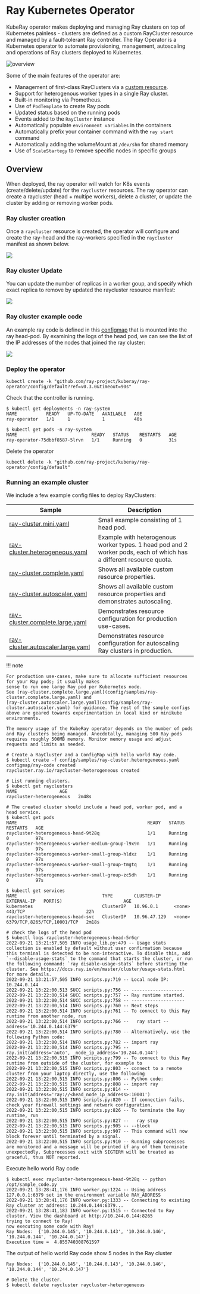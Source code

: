 # Ray Kubernetes Operator

KubeRay operator makes deploying and managing Ray clusters on top of Kubernetes painless - clusters are defined as a custom RayCluster resource and managed by a fault-tolerant Ray controller.
The Ray Operator is a Kubernetes operator to automate provisioning, management, autoscaling and operations of Ray clusters deployed to Kubernetes.

![overview](media/overview.png)

Some of the main features of the operator are:
- Management of first-class RayClusters via a [custom resource](https://kubernetes.io/docs/concepts/extend-kubernetes/api-extension/custom-resources/#custom-resources).
- Support for heterogenous worker types in a single Ray cluster.
- Built-in monitoring via Prometheus.
- Use of `PodTemplate` to create Ray pods
- Updated status based on the running pods
- Events added to the `RayCluster` instance
- Automatically populate `environment variables` in the containers
- Automatically prefix your container command with the `ray start` command
- Automatically adding the volumeMount at `/dev/shm` for shared memory
- Use of `ScaleStartegy` to remove specific nodes in specific groups

## Overview

When deployed, the ray operator will watch for K8s events (create/delete/update) for the `raycluster` resources. The ray operator can create a raycluster (head + multipe workers), delete a cluster, or update the cluster by adding or removing worker pods.

### Ray cluster creation

Once a `raycluster` resource is created, the operator will configure and create the ray-head and the ray-workers specified in the `raycluster` manifest as shown below.

![](media/create-ray-cluster.gif)

### Ray cluster Update

You can update the number of replicas in a worker goup, and specify which exact replica to remove by updated the raycluster resource manifest:

![](media/update-ray-cluster.gif)

### Ray cluster example code

An example ray code is defined in this [configmap](config/samples/config-map-ray-code.yaml) that is mounted into the ray head-pod. By examining the logs of the head pod, we can see the list of the IP addresses of the nodes that joined the ray cluster:

![](media/logs-ray-cluster.gif)


### Deploy the operator

```shell
kubectl create -k "github.com/ray-project/kuberay/ray-operator/config/default?ref=v0.3.0&timeout=90s"
```

Check that the controller is running.
```shell
$ kubectl get deployments -n ray-system
NAME           READY   UP-TO-DATE   AVAILABLE   AGE
ray-operator   1/1     1            1           40s

$ kubectl get pods -n ray-system
NAME                            READY   STATUS    RESTARTS   AGE
ray-operator-75dbbf8587-5lrvn   1/1     Running   0          31s
```

Delete the operator
```shell
kubectl delete -k "github.com/ray-project/kuberay/ray-operator/config/default"
```

### Running an example cluster

We include a few example config files to deploy RayClusters:

Sample  | Description
------------- | -------------
[ray-cluster.mini.yaml](config/samples/ray-cluster.mini.yaml)   | Small example consisting of 1 head pod.
[ray-cluster.heterogeneous.yaml](config/samples/ray-cluster.heterogeneous.yaml)  | Example with heterogenous worker types. 1 head pod and 2 worker pods, each of which has a different resource quota.
[ray-cluster.complete.yaml](config/samples/ray-cluster.complete.yaml)  | Shows all available custom resource properties.
[ray-cluster.autoscaler.yaml](config/samples/ray-cluster.autoscaler.yaml)  | Shows all available custom resource properties and demonstrates autoscaling.
[ray-cluster.complete.large.yaml](config/samples/ray-cluster.complete.large.yaml)  | Demonstrates resource configuration for production use-cases.
[ray-cluster.autoscaler.large.yaml](config/samples/ray-cluster.autoscaler.yaml)  | Demonstrates resource configuration for autoscaling Ray clusters in production.

!!! note

    For production use-cases, make sure to allocate sufficient resources for your Ray pods; it usually makes
    sense to run one large Ray pod per Kubernetes node.
    See [ray-cluster.complete.large.yaml](config/samples/ray-cluster.complete.large.yaml) and
    [ray-cluster.autoscaler.large.yaml](config/samples/ray-cluster.autoscaler.yaml) for guidance. The rest of the sample configs above are geared towards experimentation in local kind or minikube environments.

    The memory usage of the KubeRay operator depends on the number of pods and Ray clusters being managed. Anecdotally, managing 500 Ray pods requires roughly 500MB memory. Monitor memory usage and adjust requests and limits as needed.

```shell
# Create a RayCluster and a ConfigMap with hello world Ray code.
$ kubectl create -f config/samples/ray-cluster.heterogeneous.yaml
configmap/ray-code created
raycluster.ray.io/raycluster-heterogeneous created

# List running clusters.
$ kubectl get rayclusters
NAME                AGE
raycluster-heterogeneous   2m48s

# The created cluster should include a head pod, worker pod, and a head service.
$ kubectl get pods
NAME                                                 READY   STATUS    RESTARTS   AGE
raycluster-heterogeneous-head-9t28q                  1/1     Running   0          97s
raycluster-heterogeneous-worker-medium-group-l9x9n   1/1     Running   0          97s
raycluster-heterogeneous-worker-small-group-hldxz    1/1     Running   0          97s
raycluster-heterogeneous-worker-small-group-tmgtq    1/1     Running   0          97s
raycluster-heterogeneous-worker-small-group-zc5dh    1/1     Running   0          97s
```

```shell
$ kubectl get services
NAME                                TYPE        CLUSTER-IP     EXTERNAL-IP   PORT(S)                       AGE
kubernetes                          ClusterIP   10.96.0.1      <none>        443/TCP                       22h
raycluster-heterogeneous-head-svc   ClusterIP   10.96.47.129   <none>        6379/TCP,8265/TCP,10001/TCP   2m18s
```

```shell
# check the logs of the head pod
$ kubectl logs raycluster-heterogeneous-head-5r6qr
2022-09-21 13:21:57,505	INFO usage_lib.py:479 -- Usage stats collection is enabled by default without user confirmation because this terminal is detected to be non-interactive. To disable this, add `--disable-usage-stats` to the command that starts the cluster, or run the following command: `ray disable-usage-stats` before starting the cluster. See https://docs.ray.io/en/master/cluster/usage-stats.html for more details.
2022-09-21 13:21:57,505	INFO scripts.py:719 -- Local node IP: 10.244.0.144
2022-09-21 13:22:00,513	SUCC scripts.py:756 -- --------------------
2022-09-21 13:22:00,514	SUCC scripts.py:757 -- Ray runtime started.
2022-09-21 13:22:00,514	SUCC scripts.py:758 -- --------------------
2022-09-21 13:22:00,514	INFO scripts.py:760 -- Next steps
2022-09-21 13:22:00,514	INFO scripts.py:761 -- To connect to this Ray runtime from another node, run
2022-09-21 13:22:00,514	INFO scripts.py:766 --   ray start --address='10.244.0.144:6379'
2022-09-21 13:22:00,514	INFO scripts.py:780 -- Alternatively, use the following Python code:
2022-09-21 13:22:00,514	INFO scripts.py:782 -- import ray
2022-09-21 13:22:00,514	INFO scripts.py:795 -- ray.init(address='auto', _node_ip_address='10.244.0.144')
2022-09-21 13:22:00,515	INFO scripts.py:799 -- To connect to this Ray runtime from outside of the cluster, for example to
2022-09-21 13:22:00,515	INFO scripts.py:803 -- connect to a remote cluster from your laptop directly, use the following
2022-09-21 13:22:00,515	INFO scripts.py:806 -- Python code:
2022-09-21 13:22:00,515	INFO scripts.py:808 -- import ray
2022-09-21 13:22:00,515	INFO scripts.py:814 -- ray.init(address='ray://<head_node_ip_address>:10001')
2022-09-21 13:22:00,515	INFO scripts.py:820 -- If connection fails, check your firewall settings and network configuration.
2022-09-21 13:22:00,515	INFO scripts.py:826 -- To terminate the Ray runtime, run
2022-09-21 13:22:00,515	INFO scripts.py:827 --   ray stop
2022-09-21 13:22:00,515	INFO scripts.py:905 -- --block
2022-09-21 13:22:00,515	INFO scripts.py:907 -- This command will now block forever until terminated by a signal.
2022-09-21 13:22:00,515	INFO scripts.py:910 -- Running subprocesses are monitored and a message will be printed if any of them terminate unexpectedly. Subprocesses exit with SIGTERM will be treated as graceful, thus NOT reported.
```

Execute hello world Ray code
```shell
$ kubectl exec raycluster-heterogeneous-head-9t28q -- python /opt/sample_code.py
2022-09-21 13:28:41,176	INFO worker.py:1224 -- Using address 127.0.0.1:6379 set in the environment variable RAY_ADDRESS
2022-09-21 13:28:41,176	INFO worker.py:1333 -- Connecting to existing Ray cluster at address: 10.244.0.144:6379...
2022-09-21 13:28:41,183	INFO worker.py:1515 -- Connected to Ray cluster. View the dashboard at http://10.244.0.144:8265 
trying to connect to Ray!
now executing some code with Ray!
Ray Nodes:  {'10.244.0.145', '10.244.0.143', '10.244.0.146', '10.244.0.144', '10.244.0.147'}
Execution time =  4.855740308761597
```

The output of hello world Ray code show 5 nodes in the Ray cluster
```
Ray Nodes:  {'10.244.0.145', '10.244.0.143', '10.244.0.146', '10.244.0.144', '10.244.0.147'}
```

```
# Delete the cluster.
$ kubectl delete raycluster raycluster-heterogeneous
```
